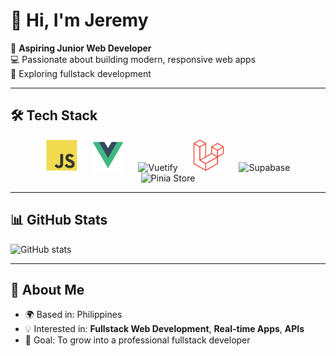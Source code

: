 # 👋 Hi, I'm Jeremy

🌱 **Aspiring Junior Web Developer**  
💻 Passionate about building modern, responsive web apps  
🚀 Exploring fullstack development

---



## 🛠 Tech Stack

<p align="center">
  <img src="https://raw.githubusercontent.com/devicons/devicon/master/icons/javascript/javascript-original.svg" width="50" height="50" alt="JavaScript" style="margin: 0 10px;"/>
  <img src="https://raw.githubusercontent.com/devicons/devicon/master/icons/vuejs/vuejs-original.svg" width="50" height="50" alt="Vue.js" style="margin: 0 10px;"/>
  <img src="https://cdn.vuetifyjs.com/images/logos/vuetify-logo-light.svg" width="50" height="50" alt="Vuetify" style="margin: 0 10px;"/>
  <img src="https://raw.githubusercontent.com/devicons/devicon/master/icons/laravel/laravel-original.svg" width="50" height="50" alt="Laravel" style="margin: 0 10px;"/>
  <img src="https://avatars.githubusercontent.com/u/54469796?s=200&v=4" width="50" height="50" alt="Supabase" style="margin: 0 10px;"/>
  <img src="[https://avatars.githubusercontent.com/u/54469796?s=200&v=4](https://pinia.vuejs.org/logo.svg)" width="50" height="50" alt="Pinia Store" style="margin: 0 10px;"/>
</p>



---

## 📊 GitHub Stats

<p align="left">
  <img src="https://github-readme-stats.vercel.app/api?username=jeremydanielestrada&show_icons=true&theme=radical" alt="GitHub stats" />
</p>

---

## 📌 About Me
- 🌍 Based in: Philippines  
- 💡 Interested in: **Fullstack Web Development**, **Real-time Apps**, **APIs**  
- 🎯 Goal: To grow into a professional fullstack developer  




